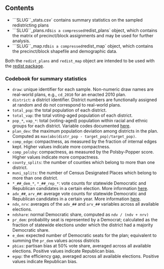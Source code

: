 ## Contents

* ```SLUG``_stats.csv` contains summary statistics on the sampled redistricting plans
* ```SLUG``_plans.rds` is a compressed `redist_plans` object, which contains the matrix of precinct/block assignments and may be used for further analysis.
* ```SLUG``_map.rds` is a compressed `redist_map` object, which contains the precinct/block shapefile and demographic data.

Both the `redist_plans` and `redist_map` object are intended to be used with the
[redist package](https://alarm-redist.github.io/redist/).

### Codebook for summary statistics

* `draw`: unique identifier for each sample. Non-numeric draw names are real-world plans, e.g., `cd_2010` for an enacted 2010 plan.
* `district`: a district identifier. District numbers are functionally assigned at random and do not correspond to real-world plans.
* `total_pop`: the total population of each district.
* `total_vap`: the total voting-aged population of each district.
* `pop_*`, `vap_*`: total (voting-aged) population within racial and ethnic groups for each district. Variable codes documented [here](https://github.com/alarm-redist/census-2020#data-format).
* `plan_dev`: the maximum population deviation among districts in the plan. Computed as `max(abs(distr_pop - target_pop)/target_pop)`.
* `comp_edge`: compactness, as measured by the fraction of internal edges kept. Higher values indicate more compactness.
* `comp_polsby`: compactness, as measured by the Polsby-Popper score. Higher values indicate more compactness.
* `county_splits`: the number of counties which belong to more than one district.
* `muni_splits`: the number of Census Designated Places which belong to more than one district.
* `*_##_dem_*`, `*_##_rep_*`: vote counts for statewide Democratic and Republican candidates in a certain election. More information [here](https://github.com/alarm-redist/census-2020#data-format).
* `adv_##`, `arv_##`: average vote counts for statewide Democratic and Republican candidates in a certain year. More information [here](https://github.com/alarm-redist/census-2020#data-format).
* `ndv`, `nrv`: averages of the `adv_##` and `arv_##` variables across all available elections.
* `ndshare`: normal Democratic share, computed as `ndv / (ndv + nrv)`
* `pr_dem`: probability seat is represented by a Democrat; calculated as the fraction of statewide elections under which the district had a majority Democratic share.
* `e_dem`: expected number of Democratic seats for the plan; equivalent to summing the `pr_dem` values across districts
* `pbias`: partisan bias at 50% vote share, averaged across all available elections. Positive values indicate Republican bias.
* `egap`: the efficiency gap, averaged across all available elections. Positive values indicate Republican bias.
